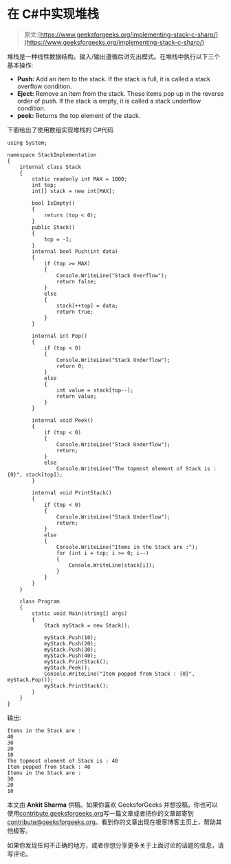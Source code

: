 # 在 C#中实现堆栈

> 原文:[https://www.geeksforgeeks.org/implementing-stack-c-sharp/](https://www.geeksforgeeks.org/implementing-stack-c-sharp/)

堆栈是一种线性数据结构。输入/输出遵循后进先出模式。在堆栈中执行以下三个基本操作:

*   **Push:** Add an item to the stack. If the stack is full, it is called a stack overflow condition.
*   **Eject:** Remove an item from the stack. These items pop up in the reverse order of push. If the stack is empty, it is called a stack underflow condition.
*   **peek:** Returns the top element of the stack.

下面给出了使用数组实现堆栈的 C#代码

```
using System;

namespace StackImplementation
{
    internal class Stack
    {
        static readonly int MAX = 1000;
        int top;
        int[] stack = new int[MAX];

        bool IsEmpty()
        {
            return (top < 0);
        }
        public Stack()
        {
            top = -1;
        }
        internal bool Push(int data)
        {
            if (top >= MAX)
            {
                Console.WriteLine("Stack Overflow");
                return false;
            }
            else
            {
                stack[++top] = data;
                return true;
            }
        }

        internal int Pop()
        {
            if (top < 0)
            {
                Console.WriteLine("Stack Underflow");
                return 0;
            }
            else
            {
                int value = stack[top--];
                return value;
            }
        }

        internal void Peek()
        {
            if (top < 0)
            {
                Console.WriteLine("Stack Underflow");
                return;
            }
            else
                Console.WriteLine("The topmost element of Stack is : {0}", stack[top]);
        }

        internal void PrintStack()
        {
            if (top < 0)
            {
                Console.WriteLine("Stack Underflow");
                return;
            }
            else
            {
                Console.WriteLine("Items in the Stack are :");
                for (int i = top; i >= 0; i--)
                {
                    Console.WriteLine(stack[i]);
                }
            }
        }
    }

    class Program
    {
        static void Main(string[] args)
        {
            Stack myStack = new Stack();

            myStack.Push(10);
            myStack.Push(20);
            myStack.Push(30);
            myStack.Push(40);
            myStack.PrintStack();
            myStack.Peek();
            Console.WriteLine("Item popped from Stack : {0}", myStack.Pop());
            myStack.PrintStack();
        }
    }
}
```

输出:

```
Items in the Stack are :
40
30
20
10
The topmost element of Stack is : 40
Item popped from Stack : 40
Items in the Stack are :
30
20
10

```

本文由 **Ankit Sharma** 供稿。如果你喜欢 GeeksforGeeks 并想投稿，你也可以使用[contribute.geeksforgeeks.org](http://www.contribute.geeksforgeeks.org)写一篇文章或者把你的文章邮寄到 contribute@geeksforgeeks.org。看到你的文章出现在极客博客主页上，帮助其他极客。

如果你发现任何不正确的地方，或者你想分享更多关于上面讨论的话题的信息，请写评论。
